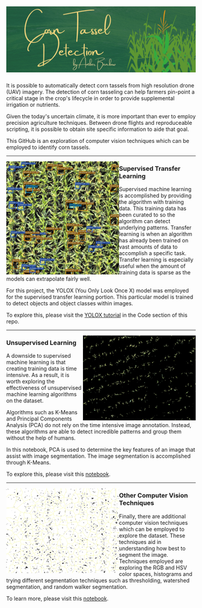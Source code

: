 # [![repoheader](https://github.com/lxpetrik/Corn-Tassel-Detection/blob/main/ReadMe%20Graphics/repoheader.png)](https://amberbenbow.com)

It is possible to automatically detect corn tassels from high resolution drone (UAV) imagery. The detection of corn tasseling can help farmers pin-point a critical stage in the crop\'s lifecycle in order to provide supplemental irrigation or nutrients. 

Given the today's uncertain climate, it is more important than ever to employ precision agriculture techniques. Between drone flights and reproduceable scripting, it is possible to obtain site specific information to aide that goal.

This GitHub is an exploration of computer vision techniques which can be employed to identify corn tassels.


  ---
 
<p>
  <a href="https://github.com/lxpetrik/Corn-Tassel-Detection/blob/main/Code/YOLOX_on_Corn_Tassels_Original_Tutorial.ipynb"><img width="300" align='left' src="https://github.com/lxpetrik/Corn-Tassel-Detection/blob/main/ReadMe%20Graphics/transferlearning.png"></a>
</p>
   
### Supervised Transfer Learning

Supervised machine learning is accomplished by providing the algorithm with training data. This training data has been curated to so the algorithm can detect underlying patterns. Transfer learning is when an algorithm has already been trained on vast amounts of data to accomplish a specific task. Transfer learning is especially useful when the amount of training data is sparse as the models can extrapolate fairly well.

For this project, the YOLOX (You Only Look Once X) model was employed for the supervised transfer learning portion. This particular model is trained to detect objects and object classes within images. 

To explore this, please visit the [YOLOX tutorial](https://github.com/lxpetrik/Corn-Tassel-Detection/blob/main/Code/YOLOX_on_Corn_Tassels_Original_Tutorial.ipynb) in the Code section of this repo.

 ---

<p>
  <a href="https://github.com/lxpetrik/Corn-Tassel-Detection/blob/main/Code/Corn%20Tassel%20Detection%20Techniques%2C%20part%202.ipynb"><img width="300" align='right' src="https://github.com/lxpetrik/Corn-Tassel-Detection/blob/main/ReadMe%20Graphics/kmeanscluster.jpg"></a>
</p>
 

### Unsupervised Learning

A downside to supervised machine learning is that creating training data is time intensive. As a result, it is worth exploring the effectiveness of unsupervised machine learning algorithms on the dataset. 

Algorithms such as K-Means and Principal Components Analysis (PCA) do not rely on the time intensive image annotation. Instead, these algorithms are able to detect incredible patterns and group them without the help of humans. 

In this notebook, PCA is used to determine the key features of an image that assist with image segmentation. The image segmentation is accomplished through K-Means. 

To explore this, please visit this [notebook](https://github.com/lxpetrik/Corn-Tassel-Detection/blob/main/Code/Corn%20Tassel%20Detection%20Techniques%2C%20part%202.ipynb).

---

<p>
  <a href="https://github.com/lxpetrik/Corn-Tassel-Detection/blob/main/Code/Corn%20Tassel%20Detection%20Techniques%2C%20part%201.ipynb"><img width="300" align='left' src="https://github.com/lxpetrik/Corn-Tassel-Detection/blob/main/ReadMe%20Graphics/tasselsegmentation.jpg"></a>
</p>

### Other Computer Vision Techniques

Finally, there are additional computer vision techniques which can be employed to explore the dataset. These techniques aid in understanding how best to segment the image. Techniques employed are exploring the RGB and HSV color spaces, histograms and trying different segmentation techniques such as thresholding, watershed segmentation, and random walker segmentation. 

To learn more, please visit this [notebook](https://github.com/lxpetrik/Corn-Tassel-Detection/blob/main/Code/Corn%20Tassel%20Detection%20Techniques%2C%20part%201.ipynb).
